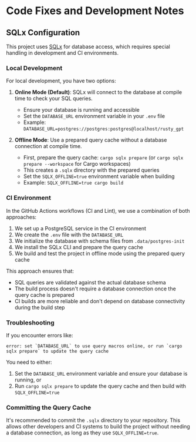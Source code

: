 # Code Fixes and Development Notes

## SQLx Configuration

This project uses [SQLx](https://github.com/launchbadge/sqlx) for database access, which requires special handling in development and CI environments.

### Local Development

For local development, you have two options:

1. **Online Mode (Default)**: SQLx will connect to the database at compile time to check your SQL queries.

   - Ensure your database is running and accessible
   - Set the `DATABASE_URL` environment variable in your `.env` file
   - Example: `DATABASE_URL=postgres://postgres:postgres@localhost/rusty_gpt`

2. **Offline Mode**: Use a prepared query cache without a database connection at compile time.
   - First, prepare the query cache: `cargo sqlx prepare` (or `cargo sqlx prepare --workspace` for Cargo workspaces)
   - This creates a `.sqlx` directory with the prepared queries
   - Set the `SQLX_OFFLINE=true` environment variable when building
   - Example: `SQLX_OFFLINE=true cargo build`

### CI Environment

In the GitHub Actions workflows (CI and Lint), we use a combination of both approaches:

1. We set up a PostgreSQL service in the CI environment
2. We create the `.env` file with the `DATABASE_URL`
3. We initialize the database with schema files from `.data/postgres-init`
4. We install the SQLx CLI and prepare the query cache
5. We build and test the project in offline mode using the prepared query cache

This approach ensures that:

- SQL queries are validated against the actual database schema
- The build process doesn't require a database connection once the query cache is prepared
- CI builds are more reliable and don't depend on database connectivity during the build step

### Troubleshooting

If you encounter errors like:

```
error: set `DATABASE_URL` to use query macros online, or run `cargo sqlx prepare` to update the query cache
```

You need to either:

1. Set the `DATABASE_URL` environment variable and ensure your database is running, or
2. Run `cargo sqlx prepare` to update the query cache and then build with `SQLX_OFFLINE=true`

### Committing the Query Cache

It's recommended to commit the `.sqlx` directory to your repository. This allows other developers and CI systems to build the project without needing a database connection, as long as they use `SQLX_OFFLINE=true`.
